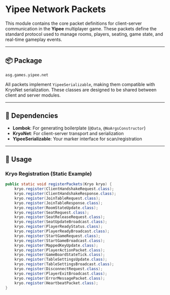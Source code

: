 # Yipee Network Packets

This module contains the core packet definitions for client-server communication in the **Yipee** multiplayer game.
These packets define the standard protocol used to manage rooms, players, seating, game state, and real-time gameplay
events.

---

## 📦 Package

`asg.games.yipee.net`

All packets implement `YipeeSerializable`, making them compatible with KryoNet serialization. These classes are designed
to be shared between client and server modules.

---

## 🔧 Dependencies

- **Lombok**: For generating boilerplate (`@Data`, `@NoArgsConstructor`)
- **KryoNet**: For client-server transport and serialization
- **YipeeSerializable**: Your marker interface for scan/registration

---

## 📜 Usage

### Kryo Registration (Static Example)

```java
public static void registerPackets(Kryo kryo) {
    kryo.register(ClientHandshakeRequest.class);
    kryo.register(ClientHandshakeResponse.class);
    kryo.register(JoinTableRequest.class);
    kryo.register(JoinTableResponse.class);
    kryo.register(RoomStateUpdate.class);
    kryo.register(SeatRequest.class);
    kryo.register(SeatReleaseRequest.class);
    kryo.register(SeatUpdateBroadcast.class);
    kryo.register(PlayerReadyStatus.class);
    kryo.register(PlayerReadyBroadcast.class);
    kryo.register(StartGameRequest.class);
    kryo.register(StartGameBroadcast.class);
    kryo.register(MappedKeyUpdate.class);
    kryo.register(PlayerActionPacket.class);
    kryo.register(GameBoardStateTick.class);
    kryo.register(TableSettingsUpdate.class);
    kryo.register(TableSettingsBroadcast.class);
    kryo.register(DisconnectRequest.class);
    kryo.register(PlayerExitBroadcast.class);
    kryo.register(ErrorMessagePacket.class);
    kryo.register(HeartbeatPacket.class);
}